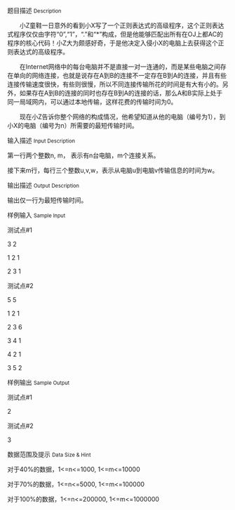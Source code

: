 <div class="panel panel-default">
<div class="area-title">
<span>
题目描述
<small>Description</small>
</span></div>
<div class="panel-body">

<p>　　小Z童鞋一日意外的看到小X写了一个正则表达式的高级程序，这个正则表达式程序仅仅由字符“0”,“1”，“.”和“*”构成，但是他能够匹配出所有在OJ上都AC的程序的核心代码！小Z大为颇感好奇，于是他决定入侵小X的电脑上去获得这个正则表达式的高级程序。 </p><p>　　在Internet网络中的每台电脑并不是直接一对一连通的，而是某些电脑之间存在单向的网络连接，也就是说存在A到B的连接不一定存在B到A的连接，并且有些连接传输速度很快，有些则很慢，所以不同连接传输所花的时间是有大有小的。另外，如果存在A到B的连接的同时也存在B到A的连接的话，那么A和B实际上处于同一局域网内，可以通过本地传输，这样花费的传输时间为0。 </p><p>　　现在小Z告诉你整个网络的构成情况，他希望知道从他的电脑（编号为1），到小X的电脑（编号为n）所需要的最短传输时间。</p>

</div>
</div>

<div class="panel panel-default">
<div class="area-title">
<span>
输入描述
<small>Input Description</small>
</span></div>
<div class="panel-body">
<p>第一行两个整数n, m， 表示有n台电脑，m个连接关系。 </p><p>接下来m行，每行三个整数u,v,w，表示从电脑u到电脑v传输信息的时间为w。</p>

</div>
</div>
<div  class="panel panel-default">
<div class="area-title">
<span>
输出描述
<small>Output Description</small>
</span></div>
<div class="panel-body">

<p>输出仅一行为最短传输时间。</p>

</div>
</div>


<div class="panel panel-default">
<div class="area-title">
<span>
样例输入
<small>Sample Input</small>
</span></div>
<div class="panel-body">
<p>测试点#1</p><p>3 2</p><p>1 2 1</p><p>2 3 1</p><p>测试点#2</p><p>5 5</p><p>1 2 1</p><p>2 3 6</p><p>3 4 1</p><p>4 2 1</p><p>3 5 2</p>

</div>
</div>

<div class="panel panel-default">
<div class="area-title">
<span>
样例输出
<small>Sample Output</small>
</span></div>
<div class="panel-body">
<p>测试点#1</p><p>2<br></p><p>测试点#2</p><p>3</p>

</div>
</div>

<div class="panel panel-default">
<div class="area-title">
<span>
数据范围及提示
<small>Data Size & Hint</small>
</span></div>
<div class="panel-body">
<p>对于40%的数据，1&lt;=n&lt;=1000, 1&lt;=m&lt;=10000</p><p>对于70%的数据，1&lt;=n&lt;=5000, 1&lt;=m&lt;=100000</p><p>对于100%的数据，1&lt;=n&lt;=200000, 1&lt;=m&lt;=1000000</p>
</div>
</div>